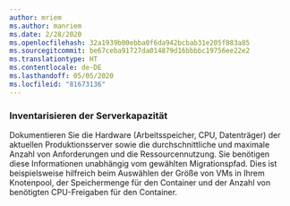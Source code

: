 ```yaml
---
author: mriem
ms.author: manriem
ms.date: 2/28/2020
ms.openlocfilehash: 32a1939b00ebba0f6da942bcbab31e205f883a85
ms.sourcegitcommit: be67ceba91727da014879d16bbbbc19756ee22e2
ms.translationtype: HT
ms.contentlocale: de-DE
ms.lasthandoff: 05/05/2020
ms.locfileid: "81673136"
---
```

### <a name="inventory-server-capacity"></a>Inventarisieren der Serverkapazität

Dokumentieren Sie die Hardware (Arbeitsspeicher, CPU, Datenträger) der aktuellen Produktionsserver sowie die durchschnittliche und maximale Anzahl von Anforderungen und die Ressourcennutzung. Sie benötigen diese Informationen unabhängig vom gewählten Migrationspfad. Dies ist beispielsweise hilfreich beim Auswählen der Größe von VMs in Ihrem Knotenpool, der Speichermenge für den Container und der Anzahl von benötigten CPU-Freigaben für den Container.
